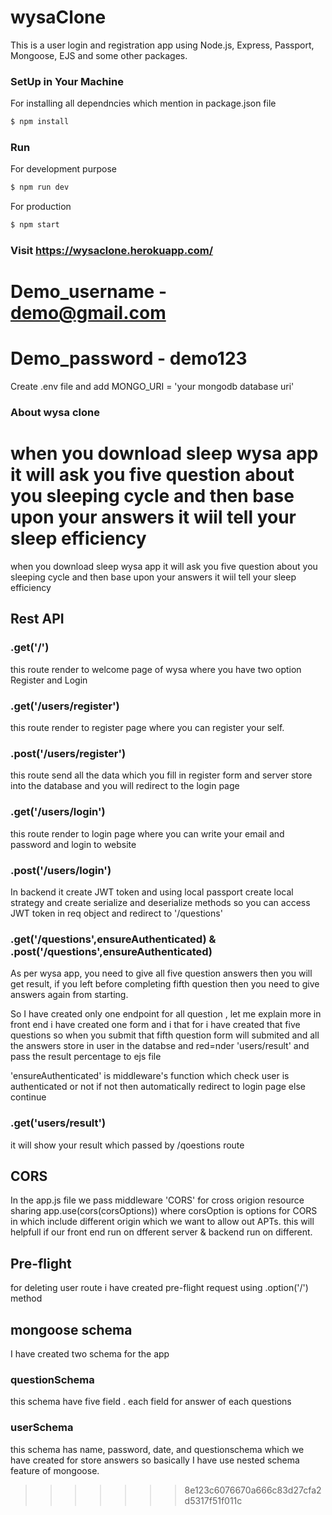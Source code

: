 # wysaClone

This is a user login and registration app using Node.js, Express, Passport, Mongoose, EJS and some other packages.

### SetUp in Your Machine

For installing all dependncies which mention in package.json file 

```sh
$ npm install
```

### Run 

For development purpose

```sh
$ npm run dev
```

For production 

```sh
$ npm start
```

### Visit https://wysaclone.herokuapp.com/
# Demo_username - demo@gmail.com
# Demo_password - demo123

Create .env file and add MONGO_URI = 'your mongodb database uri'


### About wysa clone

when you download sleep wysa app it will ask you five question about you sleeping cycle and then base upon your answers it wiil tell your sleep efficiency
=======
when you download sleep wysa app it will ask you five question about you sleeping cycle and then base upon your answers it wiil tell your sleep efficiency

## Rest API

### .get('/')
this route render to welcome page of wysa where you have two option Register and Login

### .get('/users/register')
this route render to register page where you can register your self.

### .post('/users/register')
this route send all the data which you fill in register form and server store into the database and you will redirect to the login page

### .get('/users/login')
this route render to login page where you can write your email and password and login to website

### .post('/users/login')
In backend it create JWT token and using local passport create local strategy and create serialize and deserialize methods so you can access JWT token in req object and redirect to '/questions'

### .get('/questions',ensureAuthenticated) & .post('/questions',ensureAuthenticated)
As per wysa app, you need to give all five question answers then you will get result, if you left before completing fifth question then you need to give answers again from starting.

So  I have created only one endpoint for all question , let me explain more in front end i have created one form and i that for i have created that five questions so when you 
submit that fifth question form will submited and all the answers store in user in the databse and red=nder 'users/result' and pass the result percentage to ejs file

'ensureAuthenticated' is middleware's function which check user is authenticated or not if not then automatically redirect to login page else continue

### .get('users/result')
it will show your result which passed by /qoestions route

## CORS
In the app.js file we pass middleware 'CORS' for cross origion resource sharing app.use(cors(corsOptions)) where corsOption is options for CORS in which include different origin which we want to allow out APTs. this will helpfull if our front end run on dfferent server & backend run on different.

## Pre-flight
for deleting user route i have created pre-flight request using .option('/') method

## mongoose schema
I have created two schema for the app

### questionSchema
this schema have five field . each field for answer of each questions

### userSchema
this schema has name, password, date, and questionschema which we have created for store answers so basically I have use nested schema feature of mongoose.

>>>>>>> 8e123c6076670a666c83d27cfa2d5317f51f011c
